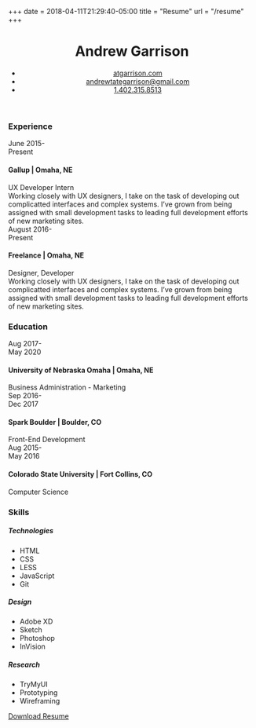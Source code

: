 +++
date = 2018-04-11T21:29:40-05:00
title = "Resume"
url = "/resume"
+++

<header class="c-cv-contact">
    <h1 class="c-cv-contact__name">Andrew Garrison</h1>
    <ul>
        <li><a class="c-cv-contact__link" href="//atgarrison.com">atgarrison.com</a></li>
        <li><a class="c-cv-contact__link" href="mailto:andrewtategarrison@gmail.com">andrewtategarrison@gmail.com</a></li>
        <li><a class="c-cv-contact__link" href="tel:+14023158513">1.402.315.8513</a></li>
    </ul>
</header>

<section class="c-cv-section">
    <h3 class="c-cv-section__heading">Experience</h3>
    <div class="flex-display flex-display--baseline">
        <div class="c-cv-date-range">June 2015<span class="c-dash-divider">-</span><br>Present</div>
        <div class="c-cv-group">
            <h4 class="c-cv-group__name">Gallup | <span>Omaha, NE</span></h4>
            <div class="c-cv-group__position">UX Developer Intern</div>
            <div class="c-cv-group__desc">Working closely with UX designers, I take on the task of developing out complicatted interfaces and complex systems. I’ve grown from being assigned with small development tasks to leading full development efforts of new marketing sites.</div>
        </div>
    </div>
    <div class="flex-display flex-display--baseline">
        <div class="c-cv-date-range">August 2016<span class="c-dash-divider">-</span><br>Present</div>
        <div class="c-cv-group">
            <h4 class="c-cv-group__name">Freelance | <span>Omaha, NE</span></h4>
            <div class="c-cv-group__position">Designer, Developer</div>
            <div class="c-cv-group__desc">Working closely with UX designers, I take on the task of developing out complicatted interfaces and complex systems. I’ve grown from being assigned with small development tasks to leading full development efforts of new marketing sites.</div>
        </div>
    </div>
</section>
<section class="c-cv-section">
    <h3 class="c-cv-section__heading">Education</h3>
    <div class="flex-display flex-display--baseline">
        <div class="c-cv-date-range">Aug 2017<span class="c-dash-divider">-</span><br>May 2020</div>
        <div class="c-cv-group">   
            <h4 class="c-cv-group__name">University of Nebraska Omaha | <span>Omaha, NE</span></h4>
            <div class="c-cv-group__position">Business Administration - Marketing</div>
        </div>
    </div>
    <div class="flex-display flex-display--baseline">
        <div class="c-cv-date-range">Sep 2016<span class="c-dash-divider">-</span><br>Dec 2017</div>
        <div class="c-cv-group">
            <h4 class="c-cv-group__name">Spark Boulder | <span>Boulder, CO</span></h4>
            <div class="c-cv-group__position">Front-End Development</div>
        </div>
    </div>
    <div class="flex-display flex-display--baseline">
        <div class="c-cv-date-range">Aug 2015<span class="c-dash-divider">-</span><br>May 2016</div>
        <div class="c-cv-group">
            <h4 class="c-cv-group__name">Colorado State University | <span>Fort Collins, CO</span></h4>
            <div class="c-cv-group__position">Computer Science</div>
        </div>
    </div>
</section>
<section class="c-cv-section">
    <h3 class="c-cv-section__heading">Skills</h3>
    <div class="c-cv-skills flex-display">
        <div class="c-cv-group">
            <h5 class="c-cv-group__category">Technologies</h5>
            <ul class="c-cv-group-list">
                <li>HTML</li>
                <li>CSS</li>
                <li>LESS</li>
                <li>JavaScript</li>
                <li>Git</li>
            </ul>
        </div>
        <div class="c-cv-group">
            <h5 class="c-cv-group__category">Design</h5>
            <ul class="c-cv-group-list">
                <li>Adobe XD</li>
                <li>Sketch</li>
                <li>Photoshop</li>
                <li>InVision</li>
            </ul>
        </div>
        <div class="c-cv-group">
            <h5 class="c-cv-group__category">Research</h5>
            <ul class="c-cv-group-list">
                <li>TryMyUI</li>
                <li>Prototyping</li>
                <li>Wireframing</li>
            </ul>
        </div>
    </div>
</section>

<section class="c-cv-section c-cv-section--download">
    <a href="#" class="btn btn-primary">Download Resume</a>
</section>
